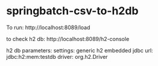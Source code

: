 # springbatch-csv-to-h2db

To run:
http://localhost:8089/load

to check h2 db:
http://localhost:8089/h2-console

h2 db parameters:
settings: generic h2 embedded
jdbc url: jdbc:h2:mem:testdb
driver: org.h2.Driver
